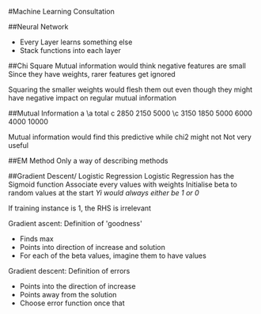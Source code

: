 #Machine Learning Consultation

##Neural Network
- Every Layer learns something else
- Stack functions into each layer


##Chi Square
Mutual information would think negative features are small
Since they have weights, rarer features get ignored

Squaring the smaller weights would flesh them out even though they might have negative impact on regular mutual information

##Mutual Information
	a    \a    total
c   2850  2150 5000	
\c  3150  1850 5000
	6000  4000 10000

Mutual information would find this predictive while chi2 might not
Not very useful


##EM Method
Only a way of describing methods


##Gradient Descent/ Logistic Regression
Logistic Regression has the Sigmoid function
Associate every values with weights
Initialise beta to random values at the start
_Yi would always either be 1 or 0_


If training instance is 1, the RHS is irrelevant 


Gradient ascent: Definition of 'goodness'
- Finds max
- Points into direction of increase and solution
- For each of the beta values, imagine them to have values


Gradient descent: Definition of errors
- Points into the direction of increase
- Points away from the solution
- Choose error function once that 

